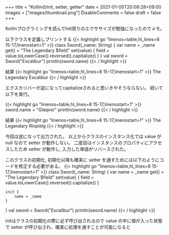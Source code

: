 +++
title = "KotlinのInit, setter, getter"
date = 2021-01-05T20:08:28+09:00
images = ["images/thumbnail.png"]
DisableComments = false
draft = false
+++

Kotlinプログラミングを読んでInit周りのエクササイズが勉強になったのでメモ。

以下クラスを定義しプリントする
{{< highlight go "linenos=table,hl_lines=8 15-17,linenostart=1" >}}
class Sword(_name: String) {
    var name = _name
        get() = "The Legendary $field"
        set(value) {
            field = value.toLowerCase().reversed().capitalize()
        }
}
val sword = Sword("Excalibur")
println(sword.name)
{{< / highlight >}}

結果
{{< highlight go "linenos=table,hl_lines=8 15-17,linenostart=1" >}}
The Legendary Excalibur
{{< / highlight >}}

エクスカリバーが逆になってcapitalizeされると思いきやそうならない。
続いて以下を実行。

{{< highlight go "linenos=table,hl_lines=8 15-17,linenostart=1" >}}
sword.name = "Gleipnir"
println(sword.name)
{{< / highlight >}}

結果
{{< highlight go "linenos=table,hl_lines=8 15-17,linenostart=1" >}}
The Legendary Rinpielg
{{< / highlight >}}

今回は逆になって出力された。
以上からクラスのインスタンス化では value が null なので setter が動作しない。
二度目はインスタンスのプロパティにアクセスしたため setter が動作し, 入力した単語がリバースされた。

このクラスの初期化, 初期化以降も確実に setter を通すためには以下のようにコードを修正する必要がある。
{{< highlight go "linenos=table,hl_lines=8 15-17,linenostart=1" >}}
class Sword(_name: String) {
    var name = _name
        get() = "The Legendary $field"
        set(value) {
            field = value.toLowerCase().reversed().capitalize()
        }

    init {
        name = _name
    }
}
val sword = Sword("Excalibur")
println(sword.name)
{{< / highlight >}}

initはクラスの初期化の際に必ず呼び出されるので value の中に値が入った状態で setter が呼び出され、確実に処理を通すことが可能になると